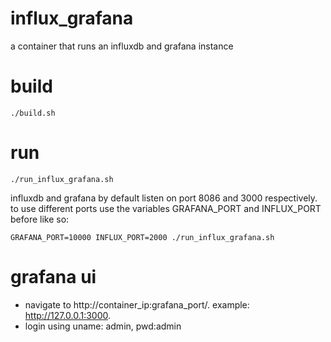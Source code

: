 # influx_grafana
a container that runs an influxdb and grafana instance

# build
```
./build.sh
```

# run
```
./run_influx_grafana.sh
```

influxdb and grafana by default listen on port 8086 and 3000 respectively. to use different ports use the variables GRAFANA_PORT and INFLUX_PORT before like so:
```
GRAFANA_PORT=10000 INFLUX_PORT=2000 ./run_influx_grafana.sh
```

# grafana ui
- navigate to http://container_ip:grafana_port/. example: http://127.0.0.1:3000.
- login using uname: admin, pwd:admin


